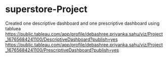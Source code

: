 # superstore-Project
Created one descriptive dashboard and one prescriptive dashboard using tabluea
https://public.tableau.com/app/profile/debashree.priyanka.sahu/viz/Project_16765684241100/DescriptiveDashboard?publish=yes
https://public.tableau.com/app/profile/debashree.priyanka.sahu/viz/Project_16765684241100/PrescriptiveDashboard?publish=yes
